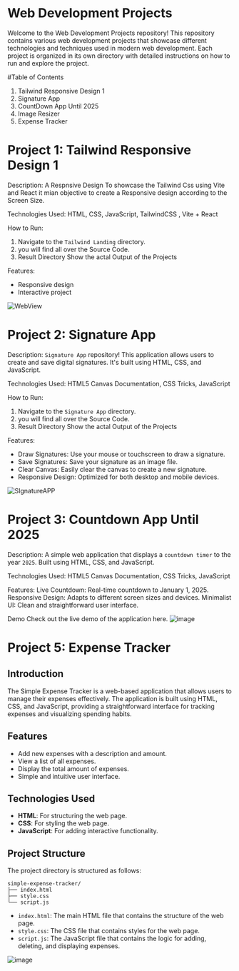 # Web Development Projects

Welcome to the Web Development Projects repository! This repository contains various web development projects that showcase different technologies and techniques used in modern web development. Each project is organized in its own directory with detailed instructions on how to run and explore the project.

#Table of Contents

1. Tailwind Responsive Design 1
2. Signature App
3. CountDown App Until 2025
4. Image Resizer
5. Expense Tracker



# Project 1: Tailwind Responsive Design 1

Description: A Respnsive Design To showcase the Tailwind Css using Vite and React it mian objective to create a Responsive design according to the Screen Size.

Technologies Used: HTML, CSS, JavaScript, TailwindCSS , Vite + React

How to Run:
1. Navigate to the `Tailwind Landing` directory.
2. you will find all over the Source Code.
3. Result Directory Show the actal Output of the Projects

Features:
- Responsive design
- Interactive project
  
![WebView](https://github.com/Mayurbarve/Web_Repo/assets/136147003/54db20d5-2be7-4b8f-86ab-075cb467aabd)


# Project 2: Signature App

Description: `Signature App` repository! This application allows users to create and save digital signatures. It's built using HTML, CSS, and JavaScript.

Technologies Used: HTML5 Canvas Documentation, CSS Tricks, JavaScript

How to Run:
1. Navigate to the `Signature App` directory.
2. you will find all over the Source Code.
3. Result Directory Show the actal Output of the Projects

Features:
- Draw Signatures: Use your mouse or touchscreen to draw a signature.
- Save Signatures: Save your signature as an image file.
- Clear Canvas: Easily clear the canvas to create a new signature.
- Responsive Design: Optimized for both desktop and mobile devices.

![SIgnatureAPP](https://github.com/Mayurbarve/Web_Repo/assets/136147003/bc12f952-5073-49d6-a3d5-1dcafaf708e8)

# Project 3: Countdown App Until 2025

Description: A simple web application that displays a `countdown timer` to the year `2025`. Built using HTML, CSS, and JavaScript.

Technologies Used: HTML5 Canvas Documentation, CSS Tricks, JavaScript

Features:
Live Countdown: Real-time countdown to January 1, 2025.
Responsive Design: Adapts to different screen sizes and devices.
Minimalist UI: Clean and straightforward user interface.

Demo
Check out the live demo of the application here.
![image](https://github.com/Mayurbarve/Web_Repo/assets/136147003/ea2d903d-cc74-4179-8f20-d0c9a0603e79)

# Project 5: Expense Tracker 

## Introduction
The Simple Expense Tracker is a web-based application that allows users to manage their expenses effectively. The application is built using HTML, CSS, and JavaScript, providing a straightforward interface for tracking expenses and visualizing spending habits.

## Features
- Add new expenses with a description and amount.
- View a list of all expenses.
- Display the total amount of expenses.
- Simple and intuitive user interface.

## Technologies Used
- **HTML**: For structuring the web page.
- **CSS**: For styling the web page.
- **JavaScript**: For adding interactive functionality.

## Project Structure
The project directory is structured as follows:
```
simple-expense-tracker/
├── index.html
├── style.css
└── script.js
```

- `index.html`: The main HTML file that contains the structure of the web page.
- `style.css`: The CSS file that contains styles for the web page.
- `script.js`: The JavaScript file that contains the logic for adding, deleting, and displaying expenses.

![image](https://github.com/Mayurbarve/Web_Repo/assets/136147003/f7c29aa3-7bb1-4d67-9907-fe3204b0470d)
